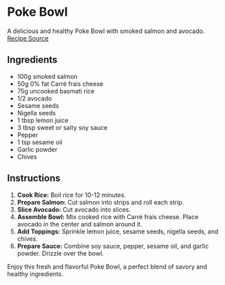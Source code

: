 # Poke Bowl

A delicious and healthy Poke Bowl with smoked salmon and avocado. [Recipe Source](https://www.instagram.com/p/CnABLBBoY0C/)

## Ingredients

- 100g smoked salmon
- 50g 0% fat Carré frais cheese
- 75g uncooked basmati rice
- 1/2 avocado
- Sesame seeds
- Nigella seeds
- 1 tbsp lemon juice
- 3 tbsp sweet or salty soy sauce
- Pepper
- 1 tsp sesame oil
- Garlic powder
- Chives

## Instructions

1. **Cook Rice:** Boil rice for 10-12 minutes.
2. **Prepare Salmon:** Cut salmon into strips and roll each strip.
3. **Slice Avocado:** Cut avocado into slices.
4. **Assemble Bowl:** Mix cooked rice with Carré frais cheese. Place avocado in the center and salmon around it.
5. **Add Toppings:** Sprinkle lemon juice, sesame seeds, nigella seeds, and chives.
6. **Prepare Sauce:** Combine soy sauce, pepper, sesame oil, and garlic powder. Drizzle over the bowl.

Enjoy this fresh and flavorful Poke Bowl, a perfect blend of savory and healthy ingredients.
